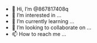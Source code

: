 - 👋 Hi, I’m @867817408q
- 👀 I’m interested in ...
- 🌱 I’m currently learning ...
- 💞️ I’m looking to collaborate on ...
- 📫 How to reach me ...

<!---
867817408q/867817408q is a ✨ special ✨ repository because its `README.md` (this file) appears on your GitHub profile.
You can click the Preview link to take a look at your changes.
--->
